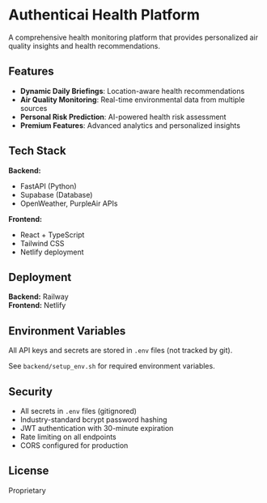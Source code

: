 # Authenticai Health Platform

A comprehensive health monitoring platform that provides personalized air quality insights and health recommendations.

## Features

- **Dynamic Daily Briefings**: Location-aware health recommendations
- **Air Quality Monitoring**: Real-time environmental data from multiple sources
- **Personal Risk Prediction**: AI-powered health risk assessment
- **Premium Features**: Advanced analytics and personalized insights

## Tech Stack

**Backend:**
- FastAPI (Python)
- Supabase (Database)
- OpenWeather, PurpleAir APIs

**Frontend:**
- React + TypeScript
- Tailwind CSS
- Netlify deployment

## Deployment

**Backend:** Railway  
**Frontend:** Netlify

## Environment Variables

All API keys and secrets are stored in `.env` files (not tracked by git).

See `backend/setup_env.sh` for required environment variables.

## Security

- All secrets in `.env` files (gitignored)
- Industry-standard bcrypt password hashing
- JWT authentication with 30-minute expiration
- Rate limiting on all endpoints
- CORS configured for production

## License

Proprietary
